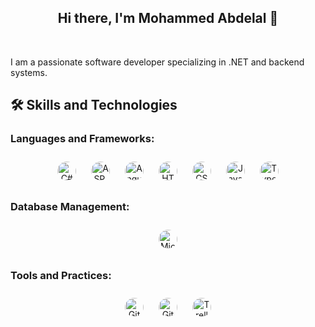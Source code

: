 <h2 align="center">Hi there, I'm Mohammed Abdelal 👋</h2> <br/>

I am a passionate software developer specializing in .NET and backend systems. 

## 🛠️ Skills and Technologies

### Languages and Frameworks:
<p align="center">
  <img src="https://cdn.jsdelivr.net/gh/devicons/devicon/icons/csharp/csharp-original.svg" title="C#" width="30" height="30" style="border-radius: 50%; margin: 10px;"/>
  <img src="https://cdn.jsdelivr.net/gh/devicons/devicon/icons/dot-net/dot-net-original.svg" title="ASP.NET Core" width="30" height="30" style="border-radius: 50%; margin: 10px;"/>
  <img src="https://cdn.jsdelivr.net/gh/devicons/devicon/icons/angularjs/angularjs-original.svg" title="Angular" width="30" height="30" style="border-radius: 50%; margin: 10px;"/>
  <img src="https://cdn.jsdelivr.net/gh/devicons/devicon/icons/html5/html5-original.svg" title="HTML5" width="30" height="30" style="border-radius: 50%; margin: 10px;"/>
  <img src="https://cdn.jsdelivr.net/gh/devicons/devicon/icons/css3/css3-original.svg" title="CSS3" width="30" height="30" style="border-radius: 50%; margin: 10px;"/>
  <img src="https://cdn.jsdelivr.net/gh/devicons/devicon/icons/javascript/javascript-original.svg" title="JavaScript" width="30" height="30" style="border-radius: 50%; margin: 10px;"/>
  <img src="https://cdn.jsdelivr.net/gh/devicons/devicon/icons/typescript/typescript-original.svg" title="TypeScript" width="30" height="30" style="border-radius: 50%; margin: 10px;"/>
</p>

### Database Management:
<p align="center">
  <img src="https://cdn.jsdelivr.net/gh/devicons/devicon/icons/microsoftsqlserver/microsoftsqlserver-plain.svg" title="Microsoft SQL Server" width="30" height="30" style="border-radius: 50%; margin: 10px;"/>
</p>

### Tools and Practices:
<p align="center">
  <img src="https://cdn.jsdelivr.net/gh/devicons/devicon/icons/git/git-original.svg" title="Git" width="30" height="30" style="border-radius: 50%; margin: 10px;"/>
  <img src="https://cdn.jsdelivr.net/gh/devicons/devicon/icons/github/github-original.svg" title="GitHub" width="30" height="30" style="border-radius: 50%; margin: 10px;"/>
  <img src="https://cdn.jsdelivr.net/gh/devicons/devicon/icons/trello/trello-plain.svg" title="Trello" width="30" height="30" style="border-radius: 50%; margin: 10px;"/>
</p>

